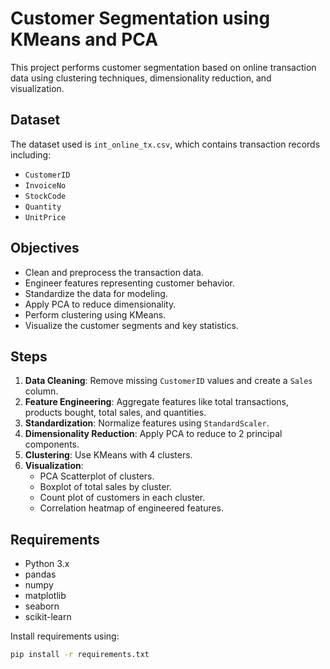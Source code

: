 # Customer Segmentation using KMeans and PCA

This project performs customer segmentation based on online transaction data using clustering techniques, dimensionality reduction, and visualization.

## Dataset

The dataset used is `int_online_tx.csv`, which contains transaction records including:
- `CustomerID`
- `InvoiceNo`
- `StockCode`
- `Quantity`
- `UnitPrice`

## Objectives

- Clean and preprocess the transaction data.
- Engineer features representing customer behavior.
- Standardize the data for modeling.
- Apply PCA to reduce dimensionality.
- Perform clustering using KMeans.
- Visualize the customer segments and key statistics.

## Steps

1. **Data Cleaning**: Remove missing `CustomerID` values and create a `Sales` column.
2. **Feature Engineering**: Aggregate features like total transactions, products bought, total sales, and quantities.
3. **Standardization**: Normalize features using `StandardScaler`.
4. **Dimensionality Reduction**: Apply PCA to reduce to 2 principal components.
5. **Clustering**: Use KMeans with 4 clusters.
6. **Visualization**:
   - PCA Scatterplot of clusters.
   - Boxplot of total sales by cluster.
   - Count plot of customers in each cluster.
   - Correlation heatmap of engineered features.

## Requirements

- Python 3.x
- pandas
- numpy
- matplotlib
- seaborn
- scikit-learn

Install requirements using:

```bash
pip install -r requirements.txt
